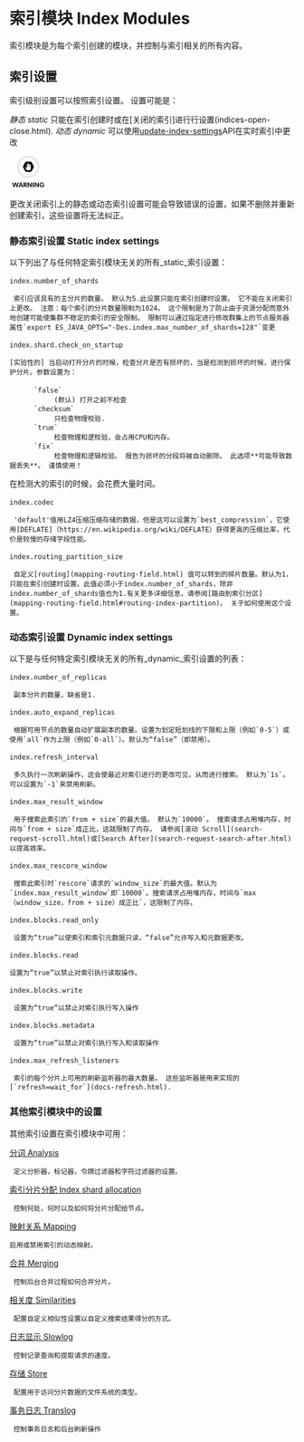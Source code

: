 # 索引模块 Index Modules

索引模块是为每个索引创建的模块，并控制与索引相关的所有内容。

## 索引设置

索引级别设置可以按照索引设置。 设置可能是：

_静态 static_
     只能在索引创建时或在[关闭的索引]进行行设置(indices-open-close.html). 
_动态 dynamic_
     可以使用[update-index-settings](indices-update-settings.html)API在实时索引中更改

![Warning](/images/icons/warning.png)

更改关闭索引上的静态或动态索引设置可能会导致错误的设置，如果不删除并重新创建索引，这些设置将无法纠正。

### 静态索引设置 Static index settings

以下列出了与任何特定索引模块无关的所有_static_索引设置：

`index.number_of_shards`

     索引应该具有的主分片的数量。 默认为5.此设置只能在索引创建时设置。 它不能在关闭索引上更改。 注意：每个索引的分片数量限制为1024。 这个限制是为了防止由于资源分配而意外地创建可能使集群不稳定的索引的安全限制。 限制可以通过指定进行修改群集上的节点服务器属性`export ES_JAVA_OPTS="-Des.index.max_number_of_shards=128"`变更

`index.shard.check_on_startup`

    [实验性的] 当启动打开分片的时候，检查分片是否有损坏的，当是检测到损坏的时候，进行保护分片。参数设置为：

          `false`
               (默认) 打开之前不检查
          `checksum`
               只检查物理校验. 
          `true`
               检查物理和逻校验，会占用CPU和内存。
          `fix`
               检查物理和逻辑校验。 报告为损坏的分段将被自动删除。 此选项**可能导致数据丢失**。 谨慎使用！

在检测大的索引的时候，会花费大量时间。

`index.codec`
     
     'default'值用LZ4压缩压缩存储的数据，但是这可以设置为`best_compression`，它使用[DEFLATE]（https://en.wikipedia.org/wiki/DEFLATE）获得更高的压缩比率，代价是较慢的存储字段性能。

`index.routing_partition_size`

     自定义[routing](mapping-routing-field.html) 值可以转到的碎片数量。默认为1，只能在索引创建时设置。此值必须小于index.number_of_shards，除非index.number_of_shards值也为1.有关更多详细信息，请参阅[路由到索引分区](mapping-routing-field.html#routing-index-partition)。 关于如何使用这个设置。

### 动态索引设置 Dynamic index settings

以下是与任何特定索引模块无关的所有_dynamic_索引设置的列表：

`index.number_of_replicas`
     
     副本分片的数量，缺省是1. 

`index.auto_expand_replicas`
     
     根据可用节点的数量自动扩展副本的数量。设置为划定短划线的下限和上限（例如`0-5`）或使用`all`作为上限（例如`0-all`）。默认为“false”（即禁用）。

`index.refresh_interval`
    
     多久执行一次刷新操作，这会使最近对索引进行的更改可见，从而进行搜索。 默认为`1s`。 可以设置为`-1`来禁用刷新。

`index.max_result_window`

     用于搜索此索引的`from + size`的最大值。 默认为`10000`。 搜索请求占用堆内存，时间与`from + size`成正比，这就限制了内存。 请参阅[滚动 Scroll](search-request-scroll.html)或[Search After](search-request-search-after.html)以提高效率。

`index.max_rescore_window`
     
     搜索此索引时`rescore`请求的`window_size`的最大值。默认为`index.max_result_window`即`10000`。搜索请求占用堆内存，时间与`max（window_size，from + size）成正比`，这限制了内存。

`index.blocks.read_only`
     
     设置为“true”以使索引和索引元数据只读，“false”允许写入和元数据更改。

`index.blocks.read`
    
    设置为“true”以禁止对索引执行读取操作。

`index.blocks.write`
     
     设置为“true”以禁止对索引执行写入操作

`index.blocks.metadata`

     设置为“true”以禁止对索引执行写入和读取操作

`index.max_refresh_listeners`

     索引的每个分片上可用的刷新监听器的最大数量。 这些监听器是用来实现的[`refresh=wait_for`](docs-refresh.html). 

### 其他索引模块中的设置

其他索引设置在索引模块中可用：

[分词 Analysis](analysis.html)
    
     定义分析器，标记器，令牌过滤器和字符过滤器的设置。

[索引分片分配 Index shard allocation](index-modules-allocation.html)

     控制何处，何时以及如何将分片分配给节点。 

[映射关系 Mapping](index-modules-mapper.html)

    启用或禁用索引的动态映射。

[合并 Merging](index-modules-merge.html)

     控制后台合并过程如何合并分片。

[相关度 Similarities](index-modules-similarity.html)

     配置自定义相似性设置以自定义搜索结果得分的方式。

[日志显示 Slowlog](index-modules-slowlog.html)

     控制记录查询和提取请求的速度。

[存储 Store](index-modules-store.html)

     配置用于访问分片数据的文件系统的类型。

[事务日志 Translog](index-modules-translog.html)

     控制事务日志和后台刷新操作